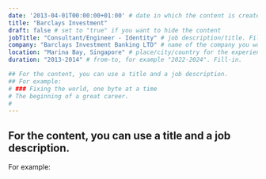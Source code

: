 ```yaml
---
date: '2013-04-01T00:00:00+01:00' # date in which the content is created - defaults to "today"
title: "Barclays Investment"
draft: false # set to "true" if you want to hide the content 
jobTitle: "Consultant/Engineer - Identity" # job description/title. Fill-in
company: "Barclays Investment Banking LTD" # name of the company you worked for. Fill-in
location: "Marina Bay, Singapore" # place/city/country for the experience. Fill-in.
duration: "2013-2014" # from-to, for example "2022-2024". Fill-in.

## For the content, you can use a title and a job description.
## For example:
# ### Fixing the world, one byte at a time
# The beginning of a great career. 
# 
---
```

## For the content, you can use a title and a job description.
For example: